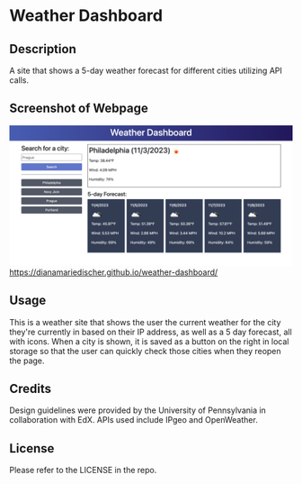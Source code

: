 # Weather Dashboard

## Description
A site that shows a 5-day weather forecast for different cities utilizing API calls.

## Screenshot of Webpage
![screenshot of weather dashboard](<Screenshot 2023-11-03 at 5.02.10 AM.png>)
https://dianamariedischer.github.io/weather-dashboard/

## Usage

This is a weather site that shows the user the current weather for the city they're currently in based on their IP address, as well as a 5 day forecast, all with icons. When a city is shown, it is saved as a button on the right in local storage so that the user can quickly check those cities when they reopen the page.

## Credits
Design guidelines were provided by the University of Pennsylvania in collaboration with EdX. APIs used include IPgeo and OpenWeather.

## License

Please refer to the LICENSE in the repo.
